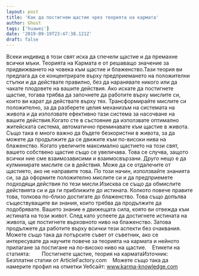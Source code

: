 ```yaml
---
layout: post
title: 'Как да постигнем щастие чрез теорията на кармата'
author: Ghost
tags: ['huawei']
date: '2019-09-19T23:47:38.121Z'
draft: false
---
```


Всеки индивид в този свят иска да спечели щастие и да премахне всички мъки. Теорията на Кармата е от решаващо значение за придвижването на човека към щастие и блаженство.Тази теория ви предлага да се концентрирате върху предприемането на положителни стъпки и да действате правилно, без да наранявате никого или да чакате плодовете на вашите действия. Ако искате да постигнете щастие, тогава трябва да започнете да работите върху мислите си, които ви карат да действате върху тях. Трансформирайте мислите си положително, за да разберете целия механизъм на системата на живота и да използвате ефективно тази система за насочване на вашите действия.Когато сте в състояние да използвате оптимално житейската система, автоматично преминавате към щастие в живота. Също така е много важно да бъдете безкористни в живота, за да можете да продължите да се движите към по-високи нива на блаженство. Когато увеличите максимално щастието на този свят, вашето собствено щастие също се увеличава. Това се случва, защото всички ние сме взаимозависими и взаимосвързани. Друго нещо е да кулминирате мислите си в действия. Може да се отдалечите от щастието, ако не направите това. По този начин, използвайте знанията си, за да оформите положително мислите си и да предприемете подходящи действия по тези мисли.Изисква се също да обмислите действията си и да ги приближите до истината. Колкото повече правите това, толкова по-близо достигате до блаженство. Това също допълва съществуващите ви знания, които трябва да продължите да подобрявате. Вашето знание е движещата сила, която ви отвежда към истината на този живот. След като успеете да достигнете истината на живота, ще постигнете върховното ниво на блаженство. Затова продължете да работите върху всички тези аспекти без очаквания. Можете също така да потърсите съвет от съветник, ако се интересувате да научите повече за теорията на кармата и нейното прилагане за постигане на по-високо ниво на щастие.    Етикети на статията:        Постигнете щастие, теория на карматаИзточник: Безплатни статии от ArticleFactory.com    Можете също така да намерите профил на отметки Уебсайт: www.karma-knowledge.com

